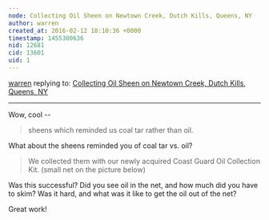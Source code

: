 ```yaml
---
node: Collecting Oil Sheen on Newtown Creek, Dutch Kills, Queens, NY
author: warren
created_at: 2016-02-12 18:10:36 +0000
timestamp: 1455300636
nid: 12681
cid: 13601
uid: 1
---
```




[warren](../profile/warren) replying to: [Collecting Oil Sheen on Newtown Creek, Dutch Kills, Queens, NY](../notes/Matej/02-12-2016/collecting-oil-sheen-on-newtown-creek-dutch-kills-queens-ny)

----
Wow, cool --

> sheens which reminded us coal tar rather than oil. 

What about the sheens reminded you of coal tar vs. oil?

> We collected them with our newly acquired Coast Guard Oil Collection Kit. (small net on the picture below)

Was this successful? Did you see oil in the net, and how much did you have to skim? Was it hard, and what was it like to get the oil out of the net?

Great work!